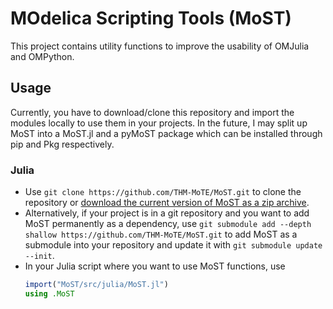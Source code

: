 # MOdelica Scripting Tools (MoST)

This project contains utility functions to improve the usability of OMJulia and OMPython.

## Usage

Currently, you have to download/clone this repository and import the modules locally to use them in your projects.
In the future, I may split up MoST into a MoST.jl and a pyMoST package which can be installed through pip and Pkg respectively.

### Julia

* Use `git clone https://github.com/THM-MoTE/MoST.git` to clone the repository or [download the current version of MoST as a zip archive](https://github.com/THM-MoTE/MoST/archive/master.zip).
* Alternatively, if your project is in a git repository and you want to add MoST permanently as a dependency, use `git submodule add --depth shallow https://github.com/THM-MoTE/MoST.git` to add MoST as a submodule into your repository and update it with `git submodule update --init`.
* In your Julia script where you want to use MoST functions, use
    ```julia
    import("MoST/src/julia/MoST.jl")
    using .MoST
    ```

